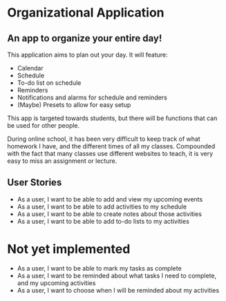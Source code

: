 # Organizational Application

## An app to organize your entire day!

This application aims to plan out your day. It will feature:

- Calendar
- Schedule
- To-do list on schedule
- Reminders
- Notifications and alarms for schedule and reminders
- (Maybe) Presets to allow for easy setup

This app is targeted towards students, but there will be functions that can be used for other people.

During online school, it has been very difficult to keep track of what homework I have, 
and the different times of all my classes. Compounded with the fact that many classes use
different websites to teach, it is very easy to miss an assignment or lecture. 

## User Stories

- As a user, I want to be able to add and view my upcoming events
- As a user, I want to be able to add activities to my schedule
- As a user, I want to be able to create notes about those activities
- As a user, I want to be able to add to-do lists to my activities

# Not yet implemented
- As a user, I want to be able to mark my tasks as complete
- As a user, I want to be reminded about what tasks I need to complete, and my upcoming activities
- As a user, I want to choose when I will be reminded about my activities